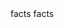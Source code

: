 <meta http-equiv='cache-control' content='no-cache'> 
<meta http-equiv='expires' content='0'> 
<meta http-equiv='pragma' content='no-cache'>
facts
facts
